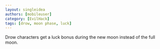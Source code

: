 ```yaml
---
layout: singleidea
authors: [mobileuser]
category: [EvilHack]
tags: [drow, moon phase, luck]
---
```

Drow characters get a luck bonus during the new moon instead of the full moon.
